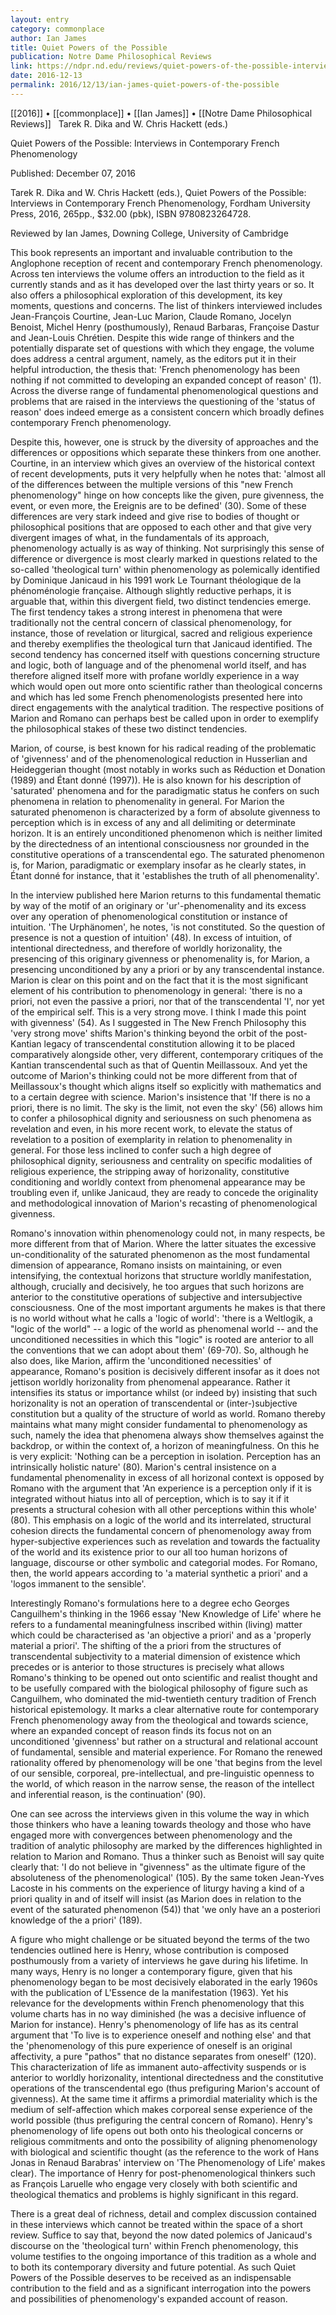 ```yaml
---
layout: entry
category: commonplace
author: Ian James
title: Quiet Powers of the Possible
publication: Notre Dame Philosophical Reviews
link: https://ndpr.nd.edu/reviews/quiet-powers-of-the-possible-interviews-in-contemporary-french-phenomenology/
date: 2016-12-13
permalink: 2016/12/13/ian-james-quiet-powers-of-the-possible
---
```


[[2016]] • [[commonplace]] • [[Ian James]] • [[Notre Dame Philosophical Reviews]]
 
Tarek R. Dika and W. Chris Hackett (eds.)

Quiet Powers of the Possible: Interviews in Contemporary French Phenomenology

Published: December 07, 2016

Tarek R. Dika and W. Chris Hackett (eds.), Quiet Powers of the Possible: Interviews in Contemporary French Phenomenology, Fordham University Press, 2016, 265pp., $32.00 (pbk), ISBN 9780823264728.

Reviewed by Ian James, Downing College, University of Cambridge


This book represents an important and invaluable contribution to the Anglophone reception of recent and contemporary French phenomenology. Across ten interviews the volume offers an introduction to the field as it currently stands and as it has developed over the last thirty years or so. It also offers a philosophical exploration of this development, its key moments, questions and concerns. The list of thinkers interviewed includes Jean-François Courtine, Jean-Luc Marion, Claude Romano, Jocelyn Benoist, Michel Henry (posthumously), Renaud Barbaras, Françoise Dastur and Jean-Louis Chrétien. Despite this wide range of thinkers and the potentially disparate set of questions with which they engage, the volume does address a central argument, namely, as the editors put it in their helpful introduction, the thesis that: 'French phenomenology has been nothing if not committed to developing an expanded concept of reason' (1). Across the diverse range of fundamental phenomenological questions and problems that are raised in the interviews the questioning of the 'status of reason' does indeed emerge as a consistent concern which broadly defines contemporary French phenomenology.

Despite this, however, one is struck by the diversity of approaches and the differences or oppositions which separate these thinkers from one another. Courtine, in an interview which gives an overview of the historical context of recent developments, puts it very helpfully when he notes that: 'almost all of the differences between the multiple versions of this "new French phenomenology" hinge on how concepts like the given, pure givenness, the event, or even more, the Ereignis are to be defined' (30). Some of these differences are very stark indeed and give rise to bodies of thought or philosophical positions that are opposed to each other and that give very divergent images of what, in the fundamentals of its approach, phenomenology actually is as way of thinking. Not surprisingly this sense of difference or divergence is most clearly marked in questions related to the so-called 'theological turn' within phenomenology as polemically identified by Dominique Janicaud in his 1991 work Le Tournant théologique de la phénoménologie française. Although slightly reductive perhaps, it is arguable that, within this divergent field, two distinct tendencies emerge. The first tendency takes a strong interest in phenomena that were traditionally not the central concern of classical phenomenology, for instance, those of revelation or liturgical, sacred and religious experience and thereby exemplifies the theological turn that Janicaud identified. The second tendency has concerned itself with questions concerning structure and logic, both of language and of the phenomenal world itself, and has therefore aligned itself more with profane worldly experience in a way which would open out more onto scientific rather than theological concerns and which has led some French phenomenologists presented here into direct engagements with the analytical tradition. The respective positions of Marion and Romano can perhaps best be called upon in order to exemplify the philosophical stakes of these two distinct tendencies.

Marion, of course, is best known for his radical reading of the problematic of 'givenness' and of the phenomenological reduction in Husserlian and Heideggerian thought (most notably in works such as Réduction et Donation (1989) and Étant donné (1997)). He is also known for his description of 'saturated' phenomena and for the paradigmatic status he confers on such phenomena in relation to phenomenality in general. For Marion the saturated phenomenon is characterized by a form of absolute givenness to perception which is in excess of any and all delimiting or determinate horizon. It is an entirely unconditioned phenomenon which is neither limited by the directedness of an intentional consciousness nor grounded in the constitutive operations of a transcendental ego. The saturated phenomenon is, for Marion, paradigmatic or exemplary insofar as he clearly states, in Étant donné for instance, that it 'establishes the truth of all phenomenality'.

In the interview published here Marion returns to this fundamental thematic by way of the motif of an originary or 'ur'-phenomenality and its excess over any operation of phenomenological constitution or instance of intuition. 'The Urphänomen', he notes, 'is not constituted. So the question of presence is not a question of intuition' (48). In excess of intuition, of intentional directedness, and therefore of worldly horizonality, the presencing of this originary givenness or phenomenality is, for Marion, a presencing unconditioned by any a priori or by any transcendental instance. Marion is clear on this point and on the fact that it is the most significant element of his contribution to phenomenology in general: 'there is no a priori, not even the passive a priori, nor that of the transcendental 'I', nor yet of the empirical self. This is a very strong move. I think I made this point with givenness' (54). As I suggested in The New French Philosophy this 'very strong move' shifts Marion's thinking beyond the orbit of the post-Kantian legacy of transcendental constitution allowing it to be placed comparatively alongside other, very different, contemporary critiques of the Kantian transcendental such as that of Quentin Meillassoux. And yet the outcome of Marion's thinking could not be more different from that of Meillassoux's thought which aligns itself so explicitly with mathematics and to a certain degree with science. Marion's insistence that 'If there is no a priori, there is no limit. The sky is the limit, not even the sky' (56) allows him to confer a philosophical dignity and seriousness on such phenomena as revelation and even, in his more recent work, to elevate the status of revelation to a position of exemplarity in relation to phenomenality in general. For those less inclined to confer such a high degree of philosophical dignity, seriousness and centrality on specific modalities of religious experience, the stripping away of horizonality, constitutive conditioning and worldly context from phenomenal appearance may be troubling even if, unlike Janicaud, they are ready to concede the originality and methodological innovation of Marion's recasting of phenomenological givenness.

Romano's innovation within phenomenology could not, in many respects, be more different from that of Marion. Where the latter situates the excessive un-conditionality of the saturated phenomenon as the most fundamental dimension of appearance, Romano insists on maintaining, or even intensifying, the contextual horizons that structure worldly manifestation, although, crucially and decisively, he too argues that such horizons are anterior to the constitutive operations of subjective and intersubjective consciousness. One of the most important arguments he makes is that there is no world without what he calls a 'logic of world': 'there is a Weltlogik, a "logic of the world" -- a logic of the world as phenomenal world -- and the unconditioned necessities in which this "logic" is rooted are anterior to all the conventions that we can adopt about them' (69-70). So, although he also does, like Marion, affirm the 'unconditioned necessities' of appearance, Romano's position is decisively different insofar as it does not jettison worldly horizonality from phenomenal appearance. Rather it intensifies its status or importance whilst (or indeed by) insisting that such horizonality is not an operation of transcendental or (inter-)subjective constitution but a quality of the structure of world as world. Romano thereby maintains what many might consider fundamental to phenomenology as such, namely the idea that phenomena always show themselves against the backdrop, or within the context of, a horizon of meaningfulness. On this he is very explicit: 'Nothing can be a perception in isolation. Perception has an intrinsically holistic nature' (80). Marion's central insistence on a fundamental phenomenality in excess of all horizonal context is opposed by Romano with the argument that 'An experience is a perception only if it is integrated without hiatus into all of perception, which is to say it if it presents a structural cohesion with all other perceptions within this whole' (80). This emphasis on a logic of the world and its interrelated, structural cohesion directs the fundamental concern of phenomenology away from hyper-subjective experiences such as revelation and towards the factuality of the world and its existence prior to our all too human horizons of language, discourse or other symbolic and categorial modes. For Romano, then, the world appears according to 'a material synthetic a priori' and a 'logos immanent to the sensible'.

Interestingly Romano's formulations here to a degree echo Georges Canguilhem's thinking in the 1966 essay 'New Knowledge of Life' where he refers to a fundamental meaningfulness inscribed within (living) matter which could be characterised as 'an objective a priori' and as a 'properly material a priori'. The shifting of the a priori from the structures of transcendental subjectivity to a material dimension of existence which precedes or is anterior to those structures is precisely what allows Romano's thinking to be opened out onto scientific and realist thought and to be usefully compared with the biological philosophy of figure such as Canguilhem, who dominated the mid-twentieth century tradition of French historical epistemology. It marks a clear alternative route for contemporary French phenomenology away from the theological and towards science, where an expanded concept of reason finds its focus not on an unconditioned 'givenness' but rather on a structural and relational account of fundamental, sensible and material experience. For Romano the renewed rationality offered by phenomenology will be one 'that begins from the level of our sensible, corporeal, pre-intellectual, and pre-linguistic openness to the world, of which reason in the narrow sense, the reason of the intellect and inferential reason, is the continuation' (90).

One can see across the interviews given in this volume the way in which those thinkers who have a leaning towards theology and those who have engaged more with convergences between phenomenology and the tradition of analytic philosophy are marked by the differences highlighted in relation to Marion and Romano. Thus a thinker such as Benoist will say quite clearly that: 'I do not believe in "givenness" as the ultimate figure of the absoluteness of the phenomenological' (105). By the same token Jean-Yves Lacoste in his comments on the experience of liturgy having a kind of a priori quality in and of itself will insist (as Marion does in relation to the event of the saturated phenomenon (54)) that 'we only have an a posteriori knowledge of the a priori' (189).

A figure who might challenge or be situated beyond the terms of the two tendencies outlined here is Henry, whose contribution is composed posthumously from a variety of interviews he gave during his lifetime. In many ways, Henry is no longer a contemporary figure, given that his phenomenology began to be most decisively elaborated in the early 1960s with the publication of L'Essence de la manifestation (1963). Yet his relevance for the developments within French phenomenology that this volume charts has in no way diminished (he was a decisive influence of Marion for instance). Henry's phenomenology of life has as its central argument that 'To live is to experience oneself and nothing else' and that the 'phenomenology of this pure experience of oneself is an original affectivity, a pure "pathos" that no distance separates from oneself' (120). This characterization of life as immanent auto-affectivity suspends or is anterior to worldly horizonality, intentional directedness and the constitutive operations of the transcendental ego (thus prefiguring Marion's account of givenness). At the same time it affirms a primordial materiality which is the medium of self-affection which makes corporeal sense experience of the world possible (thus prefiguring the central concern of Romano). Henry's phenomenology of life opens out both onto his theological concerns or religious commitments and onto the possibility of aligning phenomenology with biological and scientific thought (as the reference to the work of Hans Jonas in Renaud Barabras' interview on 'The Phenomenology of Life' makes clear). The importance of Henry for post-phenomenological thinkers such as François Laruelle who engage very closely with both scientific and theological thematics and problems is highly significant in this regard.

There is a great deal of richness, detail and complex discussion contained in these interviews which cannot be treated within the space of a short review. Suffice to say that, beyond the now dated polemics of Janicaud's discourse on the 'theological turn' within French phenomenology, this volume testifies to the ongoing importance of this tradition as a whole and to both its contemporary diversity and future potential. As such Quiet Powers of the Possible deserves to be received as an indispensable contribution to the field and as a significant interrogation into the powers and possibilities of phenomenology's expanded account of reason.